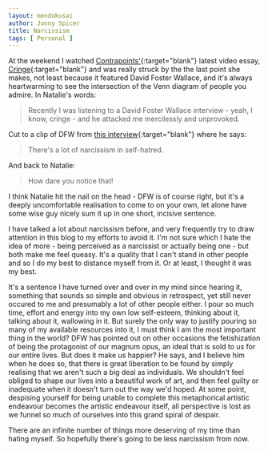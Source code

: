 ```yaml
---
layout: mendokusai
author: Jonny Spicer
title: Narcissism
tags: [ Personal ]
---
```

At the weekend I watched [Contrapoints'](/mendokusai/2019/03/16/contrapoints){:target="blank"} latest video essay, [Cringe](https://www.youtube.com/watch?v=vRBsaJPkt2Q){:target="blank"} and 
was really struck by the the last point she makes, not least because it featured David Foster Wallace, and it's always heartwarming to see the intersection of the Venn diagram of people you 
admire. In Natalie's words:

> Recently I was listening to a David Foster Wallace interview - yeah, I know, cringe - and he attacked me mercilessly and unprovoked.

Cut to a clip of DFW from [this interview](https://www.youtube.com/watch?v=iGLzWdT7vGc){:target="blank"} where he says:

> There's a lot of narcissism in self-hatred.

And back to Natalie:

> How dare you notice that!

I think Natalie hit the nail on the head - DFW is of course right, but it's a deeply uncomfortable realisation to come to on your own, let alone have some wise guy nicely sum it up in
one short, incisive sentence.

I have talked a lot about narcissism before, and very frequently try to draw attention in this blog to my efforts to avoid it. I'm not sure which I hate the idea of more - being perceived
as a narcissist or actually being one - but both make me feel queasy. It's a quality that I can't stand in other people and so I do my best to distance myself from it. Or at least, I thought
it was my best.

It's a sentence I have turned over and over in my mind since hearing it, something that sounds so simple and obvious in retrospect, yet still never
occured to me and presumably a lot of other people either. I pour so much time, effort and energy into my own low self-esteem, thinking about it, talking about it, wallowing in it. But surely
the only way to justify pouring so many of my available resources into it, I must think I am the most important thing in the world? DFW has pointed out on other occasions the fetishization of
being the protagonist of our magnum opus, an ideal that is sold to us for our entire lives. But does it make us happier? He says, and I believe him when he does so, that there is great
liberation to be found by simply realising that we aren't such a big deal as individuals. We shouldn't feel obliged to shape our lives into a beautiful work of art, and then feel guilty or
inadequate when it doesn't turn out the way we'd hoped. At some point, despising yourself for being unable to complete this metaphorical artistic endeavour becomes the artistic endeavour
itself, all perspective is lost as we funnel so much of ourselves into this grand spiral of despair.

There are an infinite number of things more deserving of my time than hating myself. So hopefully there's going to be less narcissism from now.
